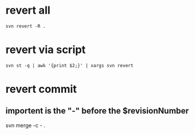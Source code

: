 # revert all

    svn revert -R .

# revert via script

    svn st -q | awk '{print $2;}' | xargs svn revert

# revert commit
## importent is the "-" before the $revisionNumber

svn merge -c -<revison name> .
